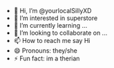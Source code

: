 - 👋 Hi, I’m @yourlocalSillyXD
- 👀 I’m interested in superstore
- 🌱 I’m currently learning ...
- 💞️ I’m looking to collaborate on ...
- 📫 How to reach me say Hi
- 😄 Pronouns: they/she
- ⚡ Fun fact: im a therian 

<!---
yourlocalSillyXD/yourlocalSillyXD is a ✨ special ✨ repository because its `README.md` (this file) appears on your GitHub profile.
You can click the Preview link to take a look at your changes.
--->
